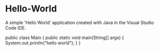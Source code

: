 # Hello-World
A simple 'Hello World' application created with Java in the Visual Studio Code IDE.

public class Main {
  public static void main(String[] args) {
      System.out.println("hello world");
  }
}
